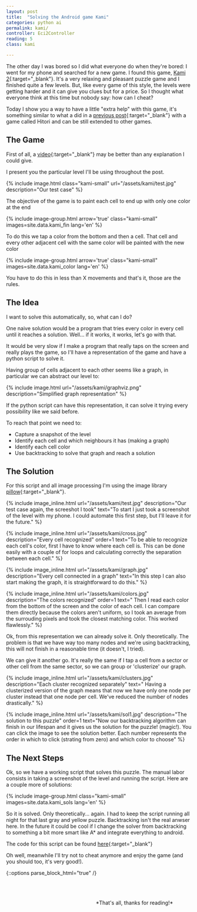 ```yaml
---
layout: post
title:  "Solving the Android game Kami"
categories: python ai
permalink: kami/
controller: Eci2Controller
reading: 5
class: kami

---
```


<!-- /_sass/minima/_layout -->


<!-- historia -->
The other day I was bored so I did what everyone do when they're bored: I went for my phone and searched for a new game.
I found this game, [Kami 2](https://play.google.com/store/apps/details?id=com.stateofplaygames.kami2){:target="_blank"}. It's a very relaxing and pleasant puzzle game and I finished quite a few levels. But, like every game of this style, the levels were getting harder and it can give you clues but for a price. So I thought what everyone think at this time but nobody say: how can I cheat?

Today I show you a way to have a little "extra help" with this game, it's something similar to what a did in a [previous post](http://127.0.0.1:4000/ai/){:target="_blank"} with a game called Hitori and can be still extended to other games.

## The Game
<!-- explicacion del juego -->

First of all, a [video](https://www.youtube.com/watch?v=yiK8EqCvtkI){:target="_blank"} may be better than any explanation I could give.

I present you the particular level I'll be using throughout the post.

{% include image.html class="kami-small" url="/assets/kami/test.jpg" description="Our test case" %}

The objective of the game is to paint each cell to end up with only one color at the end

{% include image-group.html arrow='true' class="kami-small" images=site.data.kami_fin lang='en' %}

To do this we tap a color from the bottom and then a cell. That cell and every other adjacent cell with the same color will be painted with the new color

{% include image-group.html arrow='true' class="kami-small" images=site.data.kami_color lang='en' %}

You have to do this in less than X movements and that's it, those are the rules.

<!-- explicacion de la solucion focusing en el porque -->
## The Idea

I want to solve this automatically, so, what can I do?

One naive solution would be a program that tries every color in every cell until it reaches a solution. Well... if it works, it works, let's go with that.

It would be very slow if I make a program that really taps on the screen and really plays the game, so I'll have a representation of the game and have a python script to solve it.

Having group of cells adjacent to each other seems like a graph, in particular we can abstract our level to:

{% include image.html url="/assets/kami/graphviz.png" description="Simplified graph representation" %}

If the python script can have this representation, it can solve it trying every possibility like we said before.

To reach that point we need to:

* Capture a snapshot of the level
* Identify each cell and which neighbours it has (making a graph)
* Identify each cell color
* Use backtracking to solve that graph and reach a solution

## The Solution
<!-- paso a paso con dibujitos y codigo -->

For this script and all image processing I'm using the image library [pillow](https://python-pillow.org/){:target="_blank"}.

{% include image_inline.html  url="/assets/kami/test.jpg" description="Our test case again, the screeshot I took"
text="To start I just took a screenshot of the level with my phone. I could automate this first step, but I'll leave it for the future." %}


{% include image_inline.html url="/assets/kami/cross.jpg" description="Every cell recognized" order=1
text="To be able to recognize each cell's color, first I have to know where each cell is. This can be done easily with a couple of for loops and calculating correctly the separation between each cell." %}

{% include image_inline.html url="/assets/kami/graph.jpg" description="Every cell connected in a graph"
text="In this step I can also start making the graph, it is straightforward to do this." %}

{% include image_inline.html url="/assets/kami/colors.jpg" description="The colors recognized" order=1
text="
Then I read each color from the bottom of the screen and the color of each cell. I can compare them directly because the colors aren't uniform, so I took an average from the surrouding pixels and took the closest matching color. This worked flawlessly." %}

Ok, from this representation we can already solve it. Only theoretically. The problem is that we have way too many nodes and we're using backtracking, this will not finish in a reasonable time (it doesn't, I tried).

We can give it another go. It's really the same if I tap a cell from a sector or other cell from the same sector, so we can group or 'clusterize' our graph.

{% include image_inline.html url="/assets/kami/clusters.jpg" description="Each cluster recognized separately"
text=" Having a clusterized version of the graph means that now we have only one node per cluster instead that one node per cell. We've reduced the number of nodes drastically." %}

{% include image_inline.html url="/assets/kami/sol1.jpg" description="The solution to this puzzle" order=1
text="Now our backtracking algorithm can finish in our lifespan and it gives us the solution for the puzzle! (magic!). You can click the image
to see the solution better. Each number represents the order in which to click (strating from zero) and which color to choose" %}


## The Next Steps

Ok, so we have a working script that solves this puzzle. The manual labor consists in taking a screenshot of the level and running the script. Here are a couple more of solutions:

{% include image-group.html  class="kami-small" images=site.data.kami_sols lang='en' %}

So it is solved. Only theoretically... again. I had to keep the script running all night for that last gray and yellow puzzle. Backtracking isn't the real anwser here. In the future it could be cool if I change the solver from backtracking to something a bit more smart like A* and integrate everything to android.

The code for this script can be found [here](https://github.com/nicovaras/ia_experiments/tree/master/kami){:target="_blank"}

Oh well, meanwhile I'll try not to cheat anymore and enjoy the game (and you should too, it's very good!).



<!-- fin historia -->

{::options parse_block_html="true" /}
<div style="float:right;padding: 50px; padding-bottom: 70px;">
*That's all, thanks for reading!*
</div>
